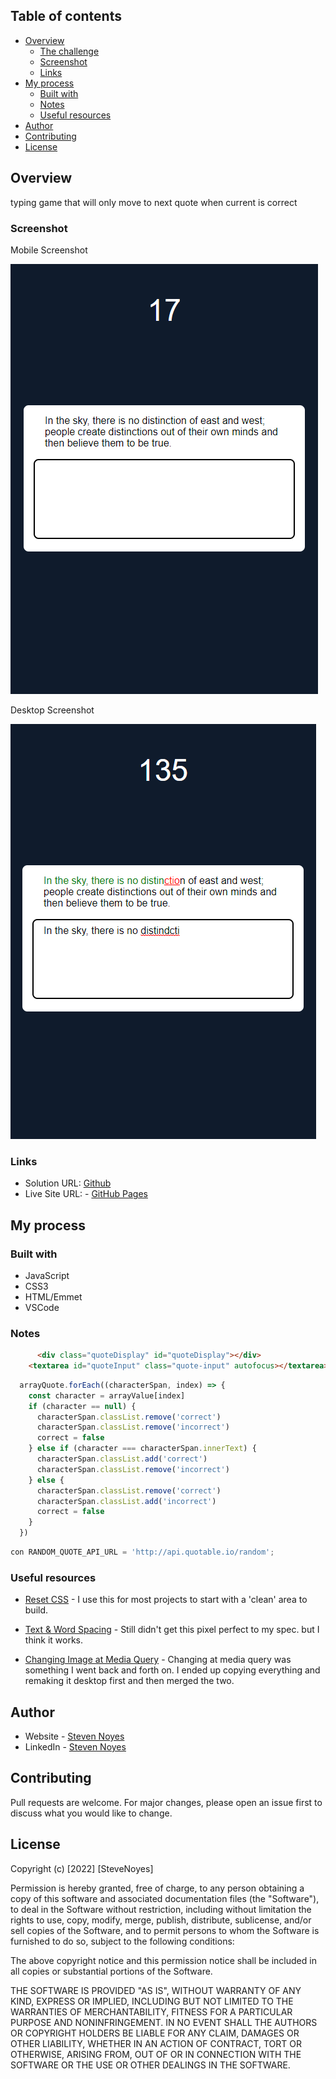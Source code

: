 ## Table of contents

- [Overview](#overview)
  - [The challenge](#the-challenge)
  - [Screenshot](#screenshot)
  - [Links](#links)
- [My process](#my-process)
  - [Built with](#built-with)
  - [Notes](#notes)
  - [Useful resources](#useful-resources)
- [Author](#author)
- [Contributing](#contributing)
- [License](#license)

## Overview
  typing game that will only move to next quote when current is correct

### Screenshot

Mobile Screenshot

![](typingGameSS0.png)

Desktop Screenshot

![](typingGameSS1.png)

### Links

- Solution URL: [Github](https://github.com/SteveNoyes/typingGame)
- Live Site URL: - [GitHub Pages](https://stevenoyes.github.io/typingGame/)

## My process

### Built with

- JavaScript
- CSS3
- HTML/Emmet
- VSCode

### Notes

```html
      <div class="quoteDisplay" id="quoteDisplay"></div>
    <textarea id="quoteInput" class="quote-input" autofocus></textarea>
```
```js
  arrayQuote.forEach((characterSpan, index) => {
    const character = arrayValue[index]
    if (character == null) {
      characterSpan.classList.remove('correct')
      characterSpan.classList.remove('incorrect')
      correct = false
    } else if (character === characterSpan.innerText) {
      characterSpan.classList.add('correct')
      characterSpan.classList.remove('incorrect')
    } else {
      characterSpan.classList.remove('correct')
      characterSpan.classList.add('incorrect')
      correct = false
    }
  })
```
```js
con RANDOM_QUOTE_API_URL = 'http://api.quotable.io/random';
```
### Useful resources

- [Reset CSS](https://meyerweb.com/eric/tools/css/reset/) - I use this for most projects to start with a 'clean' area to build.  

- [Text & Word Spacing](https://www.w3schools.com/css/css_text_spacing.asp) - Still didn't get this pixel perfect to my spec. but I think it works.

- [Changing Image at Media Query](https://stackoverflow.com/questions/2182716/is-it-possible-to-set-the-equivalent-of-a-src-attribute-of-an-img-tag-in-css) - Changing at media query was something I went back and forth on. I ended up copying everything and remaking it desktop first and then merged the two. 

## Author

- Website - [Steven Noyes](https://www.stevenmnoyes.com)
- LinkedIn - [Steven Noyes](https://www.linkedin.com/in/steven-noyes/)

## Contributing
Pull requests are welcome. For major changes, please open an issue first to discuss what you would like to change.

## License

Copyright (c) [2022] [SteveNoyes]

Permission is hereby granted, free of charge, to any person obtaining a copy
of this software and associated documentation files (the "Software"), to deal
in the Software without restriction, including without limitation the rights
to use, copy, modify, merge, publish, distribute, sublicense, and/or sell
copies of the Software, and to permit persons to whom the Software is
furnished to do so, subject to the following conditions:

The above copyright notice and this permission notice shall be included in all
copies or substantial portions of the Software.

THE SOFTWARE IS PROVIDED "AS IS", WITHOUT WARRANTY OF ANY KIND, EXPRESS OR
IMPLIED, INCLUDING BUT NOT LIMITED TO THE WARRANTIES OF MERCHANTABILITY,
FITNESS FOR A PARTICULAR PURPOSE AND NONINFRINGEMENT. IN NO EVENT SHALL THE
AUTHORS OR COPYRIGHT HOLDERS BE LIABLE FOR ANY CLAIM, DAMAGES OR OTHER
LIABILITY, WHETHER IN AN ACTION OF CONTRACT, TORT OR OTHERWISE, ARISING FROM,
OUT OF OR IN CONNECTION WITH THE SOFTWARE OR THE USE OR OTHER DEALINGS IN THE
SOFTWARE.